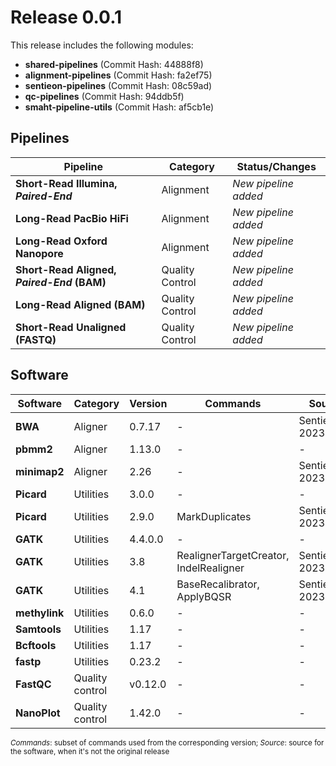 
# Release 0.0.1

This release includes the following modules:

- **shared-pipelines** (Commit Hash: 44888f8)
- **alignment-pipelines** (Commit Hash: fa2ef75)
- **sentieon-pipelines** (Commit Hash: 08c59ad)
- **qc-pipelines** (Commit Hash: 94ddb5f)
- **smaht-pipeline-utils** (Commit Hash: af5cb1e)

## Pipelines

| Pipeline                                   | Category                              | Status/Changes                              |
|--------------------------------------------|---------------------------------------|---------------------------------------------|
| **Short-Read Illumina, _Paired-End_**      | Alignment                             | *New pipeline added*                        |
| **Long-Read PacBio HiFi**                  | Alignment                             | *New pipeline added*                        |
| **Long-Read Oxford Nanopore**              | Alignment                             | *New pipeline added*                        |
| **Short-Read Aligned, _Paired-End_ (BAM)** | Quality Control                       | *New pipeline added*                        |
| **Long-Read Aligned (BAM)**                | Quality Control                       | *New pipeline added*                        |
| **Short-Read Unaligned (FASTQ)**           | Quality Control                       | *New pipeline added*                        |

## Software

| Software         | Category                      | Version      | Commands                                         | Source               |
|------------------|-------------------------------|--------------|--------------------------------------------------|----------------------|
| **BWA**          | Aligner                       | 0.7.17       | -                                                | Sentieon 202308.01   |
| **pbmm2**        | Aligner                       | 1.13.0       | -                                                | -                    |
| **minimap2**     | Aligner                       | 2.26         | -                                                | Sentieon 202308.01   |
| **Picard**       | Utilities                     | 3.0.0        | -                                                | -                    |
| **Picard**       | Utilities                     | 2.9.0        | MarkDuplicates                                   | Sentieon 202308.01   |
| **GATK**         | Utilities                     | 4.4.0.0      | -                                                | -                    |
| **GATK**         | Utilities                     | 3.8          | RealignerTargetCreator, IndelRealigner           | Sentieon 202308.01   |
| **GATK**         | Utilities                     | 4.1          | BaseRecalibrator, ApplyBQSR                      | Sentieon 202308.01   |
| **methylink**    | Utilities                     | 0.6.0        | -                                                | -                    |
| **Samtools**     | Utilities                     | 1.17         | -                                                | -                    |
| **Bcftools**     | Utilities                     | 1.17         | -                                                | -                    |
| **fastp**        | Utilities                     | 0.23.2       | -                                                | -                    |
| **FastQC**       | Quality control               | v0.12.0      | -                                                | -                    |
| **NanoPlot**     | Quality control               | 1.42.0       | -                                                | -                    |

<sub>_Commands_: subset of commands used from the corresponding version; _Source_: source for the software, when it's not the original release</sub>